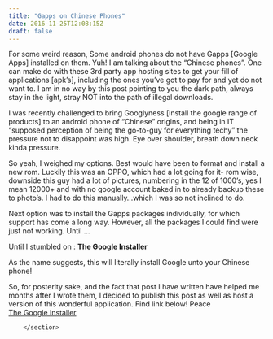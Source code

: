 ```yaml
---
title: "Gapps on Chinese Phones"
date: 2016-11-25T12:08:15Z
draft: false
---
```


<section class="post-content">
            <p>
For some weird reason, Some android phones do not have Gapps  [Google Apps] installed on them. Yuh! I am talking about the “Chinese phones”. One can make do with these 3rd party app hosting sites to get your fill of applications [apk’s], including the ones you’ve got to pay for and yet do not want to. I am in no way by this post pointing to you the dark path, always stay in the light, stray NOT into the path of illegal downloads.</p>
<p>I was recently challenged to bring Googlyness [install the google range of products] to an android phone of  “Chinese” origins, and being in IT “supposed perception of being the go-to-guy for everything techy” the pressure not to disappoint was high. Eye over shoulder, breath down neck kinda pressure.</p>
<p>So yeah, I weighed my options. Best would have been to format and install a new rom. Luckily this was an OPPO, which had a lot going for it- rom wise, downside this guy had a lot of pictures, numbering in the 12 of 1000’s, yes I mean 12000+ and with no google account baked in to already backup these to photo’s. I had to do this manually…which I was so not inclined to do.</p>
<p>Next  option was to install the Gapps packages individually, for which support  has come a long way. However, all the packages I could find were just not working. Until …</p>
<p>Until I stumbled on : <strong>The Google Installer</strong></p>
<p>As the name suggests, this will literally install Google unto your Chinese phone!</p>
<p>So, for posterity sake, and the fact that post I have written have helped me months after I wrote them, I decided to publish this post as well as host a version of this wonderful application. Find link below! Peace<br>
<a href="https://github.com/JeanHuit/TheGoogleInstaller">The Google Installer</a></p>

        </section>